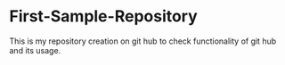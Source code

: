 # First-Sample-Repository
This is my repository creation on git hub to check functionality of git hub and its usage.
